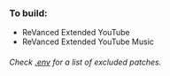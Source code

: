 ### To build:
* ReVanced Extended YouTube
* ReVanced Extended YouTube Music

###### Check [.env](https://github.com/Spacellary/docker-py-revanced/blob/main/.env) for a list of excluded patches.
